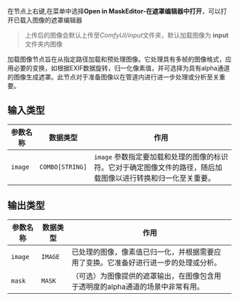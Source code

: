
在节点上右键,在菜单中选择**Open in MaskEditor-在遮罩编辑器中打开**，可以打开已载入图像的遮罩编辑器

>上传后的图像会默认上传至*ComfyUI/input*文件夹，默认加载图像为 **input**文件夹内图像

加载图像节点旨在从指定路径加载和预处理图像。它处理具有多帧的图像格式，应用必要的变换，如根据EXIF数据旋转，归一化像素值，并可选择为具有alpha通道的图像生成遮罩。此节点对于准备图像以在管道内进行进一步处理或分析至关重要。

## 输入类型

| 参数名称 | 数据类型 | 作用                                                         |
|----------|----------|--------------------------------------------------------------|
| `image`  | `COMBO[STRING]` | `image` 参数指定要加载和处理的图像的标识符。它对于确定图像文件的路径，随后加载图像以进行转换和归一化至关重要。 |

## 输出类型

| 参数名称 | 数据类型 | 作用                                                         |
|----------|----------|--------------------------------------------------------------|
| `image`  | `IMAGE`  | 已处理的图像，像素值已归一化，并根据需要应用了变换。它准备好进行进一步的处理或分析。 |
| `mask`   | `MASK`   | （可选）为图像提供的遮罩输出，在图像包含用于透明度的alpha通道的场景中非常有用。 |
